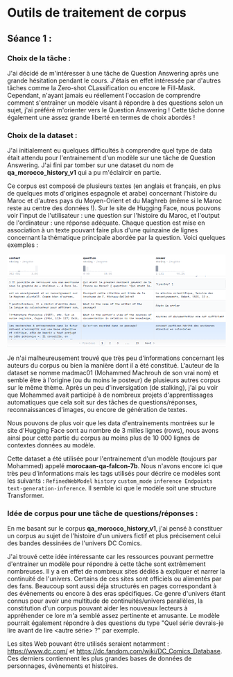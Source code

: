 # Outils de traitement de corpus

## Séance 1 :

### Choix de la tâche :

J'ai décidé de m'intéresser à une tâche de Question Answering après une grande hésitation pendant le cours. J'étais en effet intéressée par d'autres tâches comme la Zero-shot CLassification ou encore le Fill-Mask. Cependant, n'ayant jamais eu réellement l'occasion de comprendre comment s'entraîner un modèle visant à répondre à des questions selon un sujet, j'ai préféré m'orienter vers le Question Answering ! Cette tâche donne également une assez grande liberté en termes de choix abordés ! 

### Choix de la dataset : 

J'ai initialement eu quelques difficultés à comprendre quel type de data était attendu pour l'entrainement d'un modèle sur une tâche de Question Answering. J'ai fini par tomber sur une dataset du nom de **qa_morocco_history_v1** qui a pu m'éclaircir en partie.  

Ce corpus est composé de plusieurs textes (en anglais et français, en plus de quelques mots d'origines espagnole et arabe) concernant l'histoire du Maroc et d'autres pays du Moyen-Orient et du Maghreb (même si le Maroc reste au centre des données !). Sur le site de Hugging Face, nous pouvons voir l'input de l'utilisateur : une question sur l'histoire du Maroc, et l'output de l'ordinateur : une réponse adéquate. Chaque question est mise en association à un texte pouvant faire plus d'une quinzaine de lignes concernant la thématique principale abordée par la question. Voici quelques exemples : 

![Exemple de quelques inputs et outputs](exemple.png)

Je n'ai malheureusement trouvé que très peu d'informations concernant les auteurs du corpus ou bien la manière dont il a été constitué. 
L'auteur de la dataset se nomme madmac01 (Mohammed Machrouh de son vrai nom) et semble être à l'origine (ou du moins le posteur) de plusieurs autres corpus sur le même thème. Après un peu d'inversigation (de stalking), j'ai pu voir que Mohammed avait participé à de nombreux projets d'apprentissages automatiques que cela soit sur des tâches de questions/réponses, reconnaissances d'images, ou encore de génération de textes. 

Nous pouvons de plus voir que les data d'entrainements montrées sur le site d'Hugging Face sont au nombre de 3 milles lignes (rows), nous avons ainsi pour cette partie du corpus au moins plus de 10 000 lignes de contextes données au modèle. 

Cette dataset a été utilisée pour l'entrainement d'un modèle (toujours par Mohammed) appelé **morocaan-qa-falcon-7b**. Nous n'avons encore ici que très peu d'informations mais les tags utilisés pour décrire ce modèles sont les suivants : `RefinedWebModel` `history` `custom_mode` `inference Endpoints` `text-generation-inference`. Il semble ici que le modèle soit une structure Transformer. 

### Idée de corpus pour une tâche de questions/réponses : 

En me basant sur le corpus **qa_morocco_history_v1**, j'ai pensé à constituer un corpus au sujet de l'histoire d'un univers fictif et plus précisement celui des bandes dessinées de l'univers DC Comics. 

J'ai trouvé cette idée intéressante car les ressources pouvant permettre d'entrainer un modèle pour répondre à cette tâche sont extrêmement nombreuses. Il y a en effet de nombreux sites dédiés à expliquer et narrer la continuité de l'univers. Certains de ces sites sont officiels ou alimentés par des fans. Beaucoup sont aussi déja structurés en pages correspondant à des évènements ou encore à des eras spécifiques. Ce genre d'univers étant connus pour avoir une multitude de continuités/univers parallèles, la constitution d'un corpus pouvant aider les nouveaux lecteurs à appréhender ce lore m'a semblé assez pertinente et amusante. Le modèle pourrait également répondre à des questions du type "Quel série devrais-je lire avant de lire <autre série> ?" par exemple.

Les sites Web pouvant être utilisés seraient notamment : https://www.dc.com/ et https://dc.fandom.com/wiki/DC_Comics_Database. Ces derniers contiennent les plus grandes bases de données de personnages, évènements et histoires.

